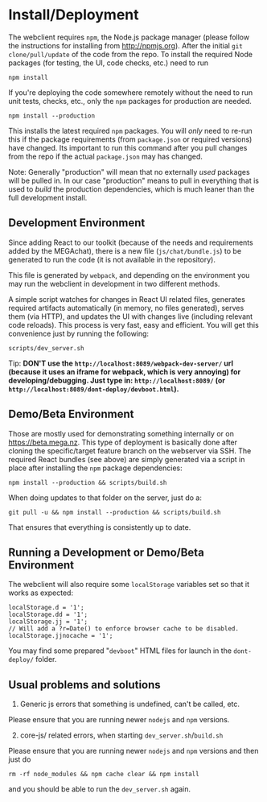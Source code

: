 Install/Deployment
==================

The webclient requires ``npm``, the Node.js package manager (please
follow the instructions for installing from http://npmjs.org).  After
the initial ``git clone/pull/update`` of the code from the repo.  To
install the required Node packages (for testing, the UI, code checks,
etc.) need to run

```
npm install
```

If you're deploying the code somewhere remotely without the need to
run unit tests, checks, etc., only the ``npm`` packages for
production are needed.

```
npm install --production
```

This installs the latest required ``npm`` packages. You will *only*
need to re-run this if the package requirements (from ``package.json``
or required versions) have changed. Its important to run this command
after you pull changes from the repo if the actual ``package.json``
may has changed.

Note: Generally "production" will mean that no externally *used*
packages will be pulled in. In our case "production" means to pull in
everything that is used to *build* the production dependencies, which
is much leaner than the full development install.


Development Environment
-----------------------

Since adding React to our toolkit (because of the needs and
requirements added by the MEGAchat), there is a new file
(``js/chat/bundle.js``) to be generated to run the code (it is not
available in the repository).

This file is generated by ``webpack``, and depending on the
environment you may run the webclient in development in two different
methods.

A simple script watches for changes in React UI related files,
generates required artifacts automatically (in memory, no files
generated), serves them (via HTTP), and updates the UI with changes
live (including relevant code reloads). This process is very fast,
easy and efficient. You will get this convenience just by running the
following:

```
scripts/dev_server.sh
```

Tip: **DON'T use the `http://localhost:8089/webpack-dev-server/` url
(because it uses an iframe for webpack, which is very annoying) for
developing/debugging. Just type in: `http://localhost:8089/` (or
`http://localhost:8089/dont-deploy/devboot.html`).**


Demo/Beta Environment
---------------------

Those are mostly used for demonstrating something internally or on
https://beta.mega.nz. This type of deployment is basically done after
cloning the specific/target feature branch on the webserver via
SSH. The required React bundles (see above) are simply generated via a
script in place after installing the ``npm`` package dependencies:

```
npm install --production && scripts/build.sh
```

When doing updates to that folder on the server, just do a:

```
git pull -u && npm install --production && scripts/build.sh
```

That ensures that everything is consistently up to date.


Running a Development or Demo/Beta Environment
----------------------------------------------

The webclient will also require some ``localStorage`` variables set so
that it works as expected:

```
localStorage.d = '1';
localStorage.dd = '1';
localStorage.jj = '1';
// Will add a ?r=Date() to enforce browser cache to be disabled.
localStorage.jjnocache = '1';
```

You may find some prepared "``devboot``" HTML files for launch in the
``dont-deploy/`` folder.


Usual problems and solutions
----------------------------------------------

1. Generic js errors that something is undefined, can't be called, etc.

Please ensure that you are running newer `nodejs` and `npm` versions.


2. core-js/ related errors, when starting `dev_server.sh`/`build.sh`

Please ensure that you are running newer `nodejs` and `npm` versions
and then just do

```
rm -rf node_modules && npm cache clear && npm install
```

and you should be able to run the `dev_server.sh` again.
